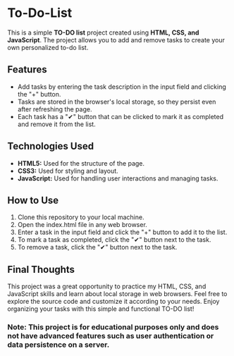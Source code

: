 # To-Do-List
This is a simple **TO-DO list** project created using **HTML, CSS, and JavaScript**. The project allows you to add and remove tasks to create your own personalized to-do list.
## Features
* Add tasks by entering the task description in the input field and clicking the "+" button.
* Tasks are stored in the browser's local storage, so they persist even after refreshing the page.
* Each task has a "✔" button that can be clicked to mark it as completed and remove it from the list.
## Technologies Used
* **HTML5:** Used for the structure of the page.
* **CSS3:** Used for styling and layout.
* **JavaScript:** Used for handling user interactions and managing tasks.
## How to Use
1. Clone this repository to your local machine.
2. Open the index.html file in any web browser.
3. Enter a task in the input field and click the "+" button to add it to the list.
4. To mark a task as completed, click the "✔" button next to the task.
5. To remove a task, click the "✔" button next to the task.
## Final Thoughts
This project was a great opportunity to practice my HTML, CSS, and JavaScript skills and learn about local storage in web browsers. Feel free to explore the source code and customize it according to your needs. Enjoy organizing your tasks with this simple and functional TO-DO list!
### **Note: This project is for educational purposes only and does not have advanced features such as user authentication or data persistence on a server.**

